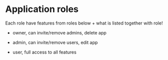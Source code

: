 # Application roles

Each role have features from roles below + what is listed together with role!

 - owner, can invite/remove admins, delete app
 
 - admin, can invite/remove users, edit app
 
 - user, full access to all features

